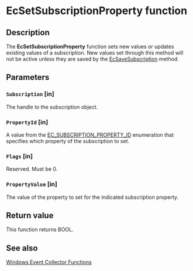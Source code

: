 # EcSetSubscriptionProperty function

## Description

The **EcSetSubscriptionProperty** function sets new values or updates existing values of a subscription. New values set through this method will not be active unless they are saved by the [EcSaveSubscription](https://learn.microsoft.com/windows/desktop/api/evcoll/nf-evcoll-ecsavesubscription) method.

## Parameters

### `Subscription` [in]

The handle to the subscription object.

### `PropertyId` [in]

A value from the [EC_SUBSCRIPTION_PROPERTY_ID](https://learn.microsoft.com/windows/desktop/api/evcoll/ne-evcoll-ec_subscription_property_id) enumeration that specifies which property of the subscription to set.

### `Flags` [in]

Reserved. Must be 0.

### `PropertyValue` [in]

The value of the property to set for the indicated subscription property.

## Return value

This function returns BOOL.

## See also

[Windows Event Collector Functions](https://learn.microsoft.com/windows/desktop/WEC/windows-event-collector-functions)